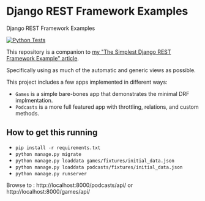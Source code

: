 # Django REST Framework Examples
Django REST Framework Examples

[![Python Tests](https://github.com/cyface/django-rest-framework-examples/actions/workflows/run_tests.yml/badge.svg)](https://github.com/cyface/django-rest-framework-examples/actions/workflows/run_tests.yml)

This repository is a companion to [my "The Simplest Django REST Framework Example" article](https://timlwhite.medium.com/the-simplest-django-rest-framework-example-c67cecc88400).

Specifically using as much of the automatic and generic views as possible.

This project includes a few apps implemented in different ways:

* `Games` is a simple bare-bones app that demonstrates the minimal DRF implmentation.
* `Podcasts` is a more full featured app with throttling, relations, and custom methods.

## How to get this running

* `pip install -r requirements.txt`
* `python manage.py migrate`
* `python manage.py loaddata games/fixtures/initial_data.json`
* `python manage.py loaddata podcasts/fixtures/initial_data.json`
* `python manage.py runserver`

Browse to : http://localhost:8000/podcasts/api/ or http://localhost:8000/games/api/ 
